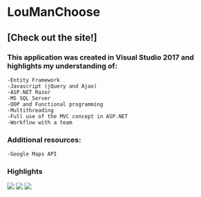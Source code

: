 # LouManChoose
##  [Check out the site!]
### This application was created in Visual Studio 2017 and highlights my understanding of:
    -Entity Framework 
    -Javascript (jQuery and Ajax)
    -ASP.NET Razor
    -MS SQL Server 
    -OOP and Functional programming
    -Multithreading
    -Full use of the MVC concept in ASP.NET
    -Workflow with a team
    
### Additional resources:
    -Google Maps API
### Highlights
![](https://github.com/)
![](https://github.com/)
![](https://github.com/)
